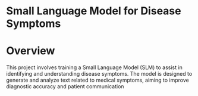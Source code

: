 # Small Language Model for Disease Symptoms

# Overview
This project involves training a Small Language Model (SLM) to assist in identifying and understanding disease symptoms. The model is designed to generate and analyze text related to medical symptoms, aiming to improve diagnostic accuracy and patient communication
